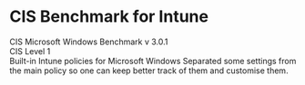 # CIS Benchmark for Intune
CIS Microsoft Windows Benchmark v 3.0.1<br>
CIS Level 1<br>
Built-in Intune policies for Microsoft Windows
Separated some settings from the main policy so one can keep better track of them and customise them.
